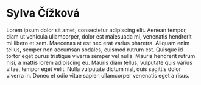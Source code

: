 
# Sylva Čížková

Lorem ipsum dolor sit amet, consectetur adipiscing elit. Aenean tempor, diam ut vehicula ullamcorper, dolor est malesuada mi, venenatis hendrerit mi libero et sem. Maecenas at est nec erat varius pharetra. Aliquam enim tellus, semper non accumsan sodales, euismod rutrum est. Quisque id tortor eget purus tristique viverra semper vel nulla. Mauris hendrerit rutrum nisi, a mattis lorem adipiscing eu. Mauris diam tellus, vulputate quis varius vitae, tempor eget velit. Nulla vulputate dictum nisl, quis sagittis dolor viverra in. Donec et odio vitae sapien ullamcorper venenatis eget a risus.

